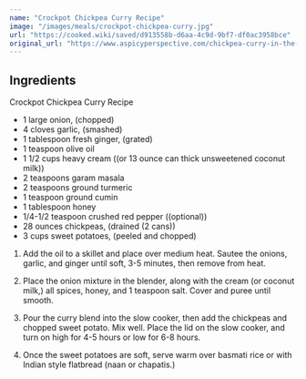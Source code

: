```yaml
---
name: "Crockpot Chickpea Curry Recipe"
image: "/images/meals/crockpot-chickpea-curry.jpg"
url: "https://cooked.wiki/saved/d913558b-d6aa-4c9d-9bf7-df0ac3958bce"
original_url: "https://www.aspicyperspective.com/chickpea-curry-in-the-slow-cooker/"
---
```


## Ingredients

Crockpot Chickpea Curry Recipe

- 1 large onion, (chopped)
- 4 cloves garlic, (smashed)
- 1 tablespoon fresh ginger, (grated)
- 1 teaspoon olive oil
- 1 1/2 cups heavy cream ((or 13 ounce can thick unsweetened coconut milk))
- 2 teaspoons garam masala
- 2 teaspoons ground turmeric
- 1 teaspoon ground cumin
- 1 tablespoon honey
- 1/4-1/2 teaspoon crushed red pepper ((optional))
- 28 ounces chickpeas, (drained (2 cans))
- 3 cups sweet potatoes, (peeled and chopped)

1. Add the oil to a skillet and place over medium heat. Sautee the onions, garlic, and ginger until soft, 3-5 minutes, then remove from heat.

2. Place the onion mixture in the blender, along with the cream (or coconut milk,) all spices, honey, and 1 teaspoon salt. Cover and puree until smooth.

3. Pour the curry blend into the slow cooker, then add the chickpeas and chopped sweet potato. Mix well. Place the lid on the slow cooker, and turn on high for 4-5 hours or low for 6-8 hours.

4. Once the sweet potatoes are soft, serve warm over basmati rice or with Indian style flatbread (naan or chapatis.)
